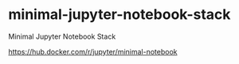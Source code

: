 # minimal-jupyter-notebook-stack
Minimal Jupyter Notebook Stack


https://hub.docker.com/r/jupyter/minimal-notebook
